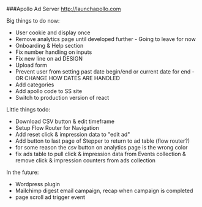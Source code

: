 ###Apollo Ad Server
http://launchapollo.com

Big things to do now:
 - User cookie and display once
 - Remove analytics page until developed further - Going to leave for now
 - Onboarding & Help section
 - Fix number handling on inputs
 - Fix new line on ad DESIGN
 - Upload form
 - Prevent user from setting past date begin/end or current date for end - OR CHANGE HOW DATES ARE HANDLED
 - Add categories
 - Add apollo code to SS site
 - Switch to production version of react


Little things todo:
 - Download CSV button & edit timeframe
 - Setup Flow Router for Navigation
 - Add reset click & impression data to "edit ad"
 - Add button to last page of Stepper to return to ad table (flow router?)
 - for some reason the csv button on analytics page is the wrong color
 - fix ads table to pull click & impression data from Events collection & remove click & impression counters from ads collection

In the future:
 - Wordpress plugin
 - Mailchimp digest email campaign, recap when campaign is completed
 - page scroll ad trigger event 
